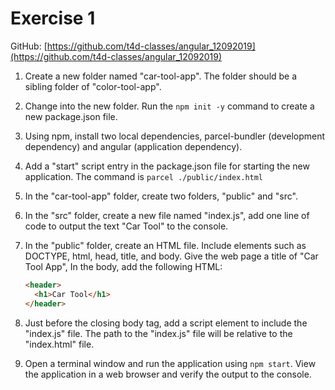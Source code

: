 # Exercise 1

GitHub: [https://github.com/t4d-classes/angular_12092019](https://github.com/t4d-classes/angular_12092019)

1. Create a new folder named "car-tool-app". The folder should be a sibling folder of "color-tool-app".

2. Change into the new folder. Run the `npm init -y` command to create a new package.json file.

3. Using npm, install two local dependencies, parcel-bundler (development dependency) and angular (application dependency).

4. Add a "start" script entry in the package.json file for starting the new application. The command is `parcel ./public/index.html`

5. In the "car-tool-app" folder, create two folders, "public" and "src".

6. In the "src" folder, create a new file named "index.js", add one line of code to output the text "Car Tool" to the console.

7. In the "public" folder, create an HTML file. Include elements such as DOCTYPE, html, head, title, and body. Give the web page a title of "Car Tool App", In the body, add the following HTML:

    ```html
    <header>
      <h1>Car Tool</h1>
    </header>
    ```

8. Just before the closing body tag, add a script element to include the "index.js" file. The path to the "index.js" file will be relative to the "index.html" file.

9. Open a terminal window and run the application using `npm start`. View the application in a web browser and verify the output to the console.
